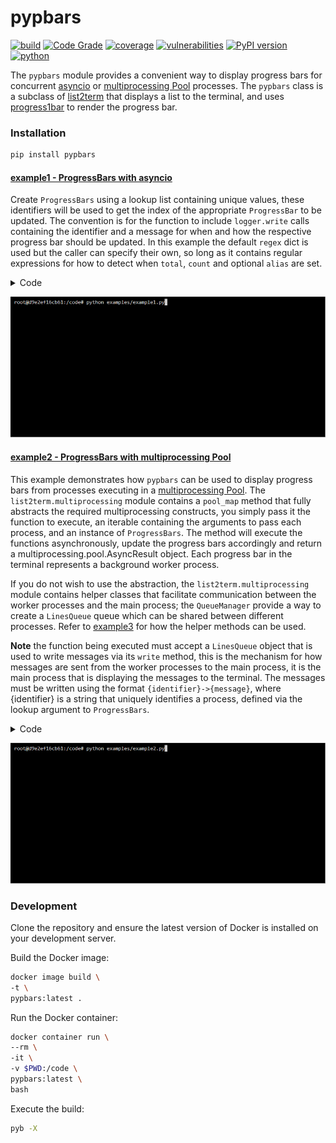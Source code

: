 # pypbars
[![build](https://github.com/soda480/pypbars/actions/workflows/main.yml/badge.svg?branch=main)](https://github.com/soda480/pypbars/actions/workflows/main.yml)
[![Code Grade](https://api.codiga.io/project/34681/status/svg)](https://app.codiga.io/hub/project/34681/pypbars)
[![coverage](https://img.shields.io/badge/coverage-100%25-brightgreen)](https://pybuilder.io/)
[![vulnerabilities](https://img.shields.io/badge/vulnerabilities-None-brightgreen)](https://pypi.org/project/bandit/)
[![PyPI version](https://badge.fury.io/py/pypbars.svg)](https://badge.fury.io/py/pypbars)
[![python](https://img.shields.io/badge/python-3.7%20%7C%203.8%20%7C%203.9%20%7C%203.10-teal)](https://www.python.org/downloads/)

The `pypbars` module provides a convenient way to display progress bars for concurrent [asyncio](https://docs.python.org/3/library/asyncio.html) or [multiprocessing Pool](https://docs.python.org/3/library/multiprocessing.html#multiprocessing.pool.Pool) processes. The `pypbars` class is a subclass of [list2term](https://pypi.org/project/list2term/) that displays a list to the terminal, and uses [progress1bar](https://pypi.org/project/progress1bar/) to render the progress bar.

### Installation
```bash
pip install pypbars
```

#### [example1 - ProgressBars with asyncio](https://github.com/soda480/pypbars/blob/main/examples/example1.py)

Create `ProgressBars` using a lookup list containing unique values, these identifiers will be used to get the index of the appropriate `ProgressBar` to be updated. The convention is for the function to include `logger.write` calls containing the identifier and a message for when and how the respective progress bar should be updated. In this example the default `regex` dict is used but the caller can specify their own, so long as it contains regular expressions for how to detect when `total`, `count` and optional `alias` are set.

<details><summary>Code</summary>

```Python
import asyncio
import random
from faker import Faker
from pypbars import ProgressBars

async def do_work(worker, logger=None):
    logger.write(f'{worker}->worker is {worker}')
    total = random.randint(10, 65)
    logger.write(f'{worker}->processing total of {total} items')
    for count in range(total):
        # mimic an IO-bound process
        await asyncio.sleep(.1)
        logger.write(f'{worker}->processed {count}')
    return total

async def run(workers):
    with ProgressBars(lookup=workers, show_prefix=False, show_fraction=False) as logger:
        doers = (do_work(worker, logger=logger) for worker in workers)
        return await asyncio.gather(*doers)

def main():
    workers = [Faker().user_name() for _ in range(10)]
    print(f'Total of {len(workers)} workers working concurrently')
    results = asyncio.run(run(workers))
    print(f'The {len(workers)} workers processed a total of {sum(results)} items')

if __name__ == '__main__':
    main()
```

</details>

![example1](https://raw.githubusercontent.com/soda480/pypbars/main/docs/images/example1.gif)

#### [example2 - ProgressBars with multiprocessing Pool](https://github.com/soda480/pypbars/blob/main/examples/example2.py)

This example demonstrates how `pypbars` can be used to display progress bars from processes executing in a [multiprocessing Pool](https://docs.python.org/3/library/multiprocessing.html#using-a-pool-of-workers). The `list2term.multiprocessing` module contains a `pool_map` method that fully abstracts the required multiprocessing constructs, you simply pass it the function to execute, an iterable containing the arguments to pass each process, and an instance of `ProgressBars`. The method will execute the functions asynchronously, update the progress bars accordingly and return a multiprocessing.pool.AsyncResult object. Each progress bar in the terminal represents a background worker process.

If you do not wish to use the abstraction, the `list2term.multiprocessing` module contains helper classes that facilitate communication between the worker processes and the main process; the `QueueManager` provide a way to create a `LinesQueue` queue which can be shared between different processes. Refer to [example3](https://github.com/soda480/pypbars/blob/main/examples/example3.py) for how the helper methods can be used. 

**Note** the function being executed must accept a `LinesQueue` object that is used to write messages via its `write` method, this is the mechanism for how messages are sent from the worker processes to the main process, it is the main process that is displaying the messages to the terminal. The messages must be written using the format `{identifier}->{message}`, where {identifier} is a string that uniquely identifies a process, defined via the lookup argument to `ProgressBars`.

<details><summary>Code</summary>

```Python
import time
from pypbars import ProgressBars
from list2term.multiprocessing import pool_map
from list2term.multiprocessing import CONCURRENCY

def is_prime(num):
    if num == 1:
        return False
    for i in range(2, num):
        if (num % i) == 0:
            return False
    else:
        return True

def count_primes(start, stop, logger):
    workerid = f'{start}:{stop}'
    logger.write(f'{workerid}->worker is {workerid}')
    logger.write(f'{workerid}->processing total of {stop - start} items')
    primes = 0
    for number in range(start, stop):
        if is_prime(number):
            primes += 1
        logger.write(f'{workerid}->processed {number}')
    return primes

def main(number):
    step = int(number / CONCURRENCY)
    iterable = [(index, index + step) for index in range(0, number, step)]
    lookup = [':'.join(map(str, item)) for item in iterable]
    progress_bars = ProgressBars(lookup=lookup, show_prefix=False, show_fraction=False, use_color=True)
    results = pool_map(count_primes, iterable, progress_bars)
    return sum(results.get())

if __name__ == '__main__':
    start = time.perf_counter()
    number = 50_000
    result = main(number)
    stop = time.perf_counter()
    print(f"Finished in {round(stop - start, 2)} seconds\nTotal number of primes between 0-{number}: {result}")
```

</details>

![example2](https://raw.githubusercontent.com/soda480/pypbars/main/docs/images/example2.gif)

### Development

Clone the repository and ensure the latest version of Docker is installed on your development server.

Build the Docker image:
```sh
docker image build \
-t \
pypbars:latest .
```

Run the Docker container:
```sh
docker container run \
--rm \
-it \
-v $PWD:/code \
pypbars:latest \
bash
```

Execute the build:
```sh
pyb -X
```
